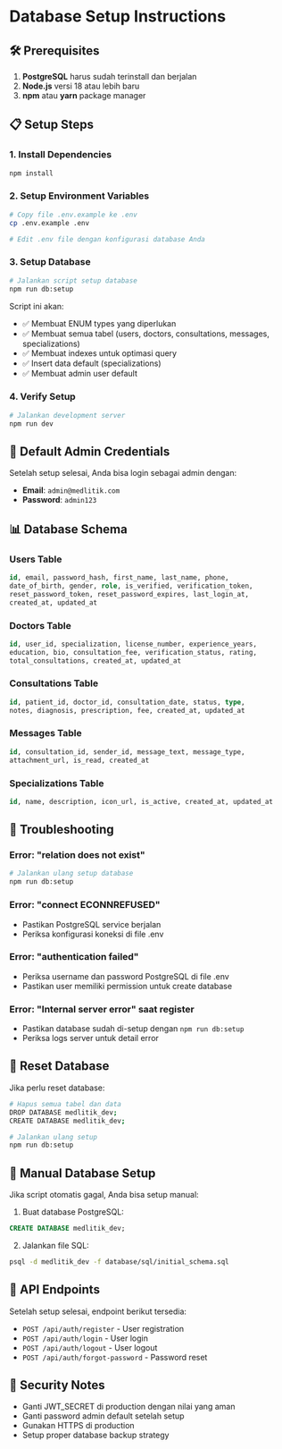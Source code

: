 # Database Setup Instructions

## 🛠️ Prerequisites

1. **PostgreSQL** harus sudah terinstall dan berjalan
2. **Node.js** versi 18 atau lebih baru
3. **npm** atau **yarn** package manager

## 📋 Setup Steps

### 1. Install Dependencies
```bash
npm install
```

### 2. Setup Environment Variables
```bash
# Copy file .env.example ke .env
cp .env.example .env

# Edit .env file dengan konfigurasi database Anda
```

### 3. Setup Database
```bash
# Jalankan script setup database
npm run db:setup
```

Script ini akan:
- ✅ Membuat ENUM types yang diperlukan
- ✅ Membuat semua tabel (users, doctors, consultations, messages, specializations)
- ✅ Membuat indexes untuk optimasi query
- ✅ Insert data default (specializations)
- ✅ Membuat admin user default

### 4. Verify Setup
```bash
# Jalankan development server
npm run dev
```

## 🔑 Default Admin Credentials

Setelah setup selesai, Anda bisa login sebagai admin dengan:
- **Email**: `admin@medlitik.com`
- **Password**: `admin123`

## 📊 Database Schema

### Users Table
```sql
id, email, password_hash, first_name, last_name, phone, 
date_of_birth, gender, role, is_verified, verification_token,
reset_password_token, reset_password_expires, last_login_at,
created_at, updated_at
```

### Doctors Table
```sql
id, user_id, specialization, license_number, experience_years,
education, bio, consultation_fee, verification_status, rating,
total_consultations, created_at, updated_at
```

### Consultations Table
```sql
id, patient_id, doctor_id, consultation_date, status, type,
notes, diagnosis, prescription, fee, created_at, updated_at
```

### Messages Table
```sql
id, consultation_id, sender_id, message_text, message_type,
attachment_url, is_read, created_at
```

### Specializations Table
```sql
id, name, description, icon_url, is_active, created_at, updated_at
```

## 🚨 Troubleshooting

### Error: "relation does not exist"
```bash
# Jalankan ulang setup database
npm run db:setup
```

### Error: "connect ECONNREFUSED"
- Pastikan PostgreSQL service berjalan
- Periksa konfigurasi koneksi di file .env

### Error: "authentication failed"
- Periksa username dan password PostgreSQL di file .env
- Pastikan user memiliki permission untuk create database

### Error: "Internal server error" saat register
- Pastikan database sudah di-setup dengan `npm run db:setup`
- Periksa logs server untuk detail error

## 🔄 Reset Database

Jika perlu reset database:
```bash
# Hapus semua tabel dan data
DROP DATABASE medlitik_dev;
CREATE DATABASE medlitik_dev;

# Jalankan ulang setup
npm run db:setup
```

## 📝 Manual Database Setup

Jika script otomatis gagal, Anda bisa setup manual:

1. Buat database PostgreSQL:
```sql
CREATE DATABASE medlitik_dev;
```

2. Jalankan file SQL:
```bash
psql -d medlitik_dev -f database/sql/initial_schema.sql
```

## 🎯 API Endpoints

Setelah setup selesai, endpoint berikut tersedia:
- `POST /api/auth/register` - User registration
- `POST /api/auth/login` - User login
- `POST /api/auth/logout` - User logout
- `POST /api/auth/forgot-password` - Password reset

## 🔐 Security Notes

- Ganti JWT_SECRET di production dengan nilai yang aman
- Ganti password admin default setelah setup
- Gunakan HTTPS di production
- Setup proper database backup strategy
